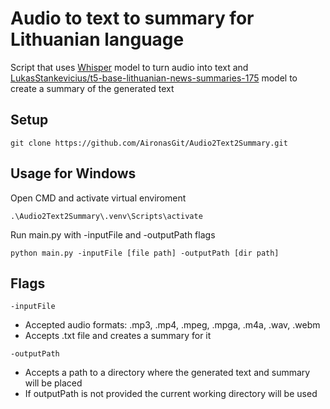 # Audio to text to summary for Lithuanian language
 Script that uses [Whisper](https://github.com/openai/whisper) model to turn audio into text and [LukasStankevicius/t5-base-lithuanian-news-summaries-175](https://huggingface.co/LukasStankevicius/t5-base-lithuanian-news-summaries-175) model to create a summary of the generated text

## Setup
```
git clone https://github.com/AironasGit/Audio2Text2Summary.git
```

## Usage for Windows
Open CMD and activate virtual enviroment
```
.\Audio2Text2Summary\.venv\Scripts\activate
```
Run main.py with -inputFile and -outputPath flags
```
python main.py -inputFile [file path] -outputPath [dir path]
```
## Flags
```
-inputFile
```
* Accepted audio formats: .mp3, .mp4, .mpeg, .mpga, .m4a, .wav, .webm
* Accepts .txt file and creates a summary for it

```
-outputPath
```
* Accepts a path to a directory where the generated text and summary will be placed
* If outputPath is not provided the current working directory will be used